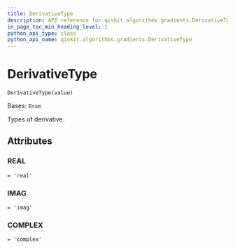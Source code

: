 ```yaml
---
title: DerivativeType
description: API reference for qiskit.algorithms.gradients.DerivativeType
in_page_toc_min_heading_level: 1
python_api_type: class
python_api_name: qiskit.algorithms.gradients.DerivativeType
---
```


# DerivativeType

<span id="qiskit.algorithms.gradients.DerivativeType" />

`DerivativeType(value)`

Bases: `Enum`

Types of derivative.

## Attributes

<span id="qiskit.algorithms.gradients.DerivativeType.REAL" />

### REAL

`= 'real'`

<span id="qiskit.algorithms.gradients.DerivativeType.IMAG" />

### IMAG

`= 'imag'`

<span id="qiskit.algorithms.gradients.DerivativeType.COMPLEX" />

### COMPLEX

`= 'complex'`

